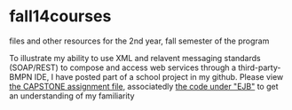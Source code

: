 fall14courses
=============

files and other resources for the 2nd year, fall semester of the program

To illustrate my ability to use XML and relavent messaging standards (SOAP/REST) to compose and access web services through a third-party-BMPN IDE, I have posted part of a school project in my github.  Please view <a href="https://github.com/cargilcm/fall14courses/blob/master/SOC%20Capstone%20Assignment.pdf">the CAPSTONE assignment file</a>, associatedly <a href="https://github.com/cargilcm/fall14courses/tree/master/ejb">the code under "EJB"</a> to get an understanding of my familiarity 
